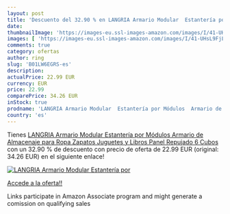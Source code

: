 ```yaml
---
layout: post
title: 'Descuento del 32.90 % en LANGRIA Armario Modular  Estantería por '
date: 
thumbnailImage: 'https://images-eu.ssl-images-amazon.com/images/I/41-UHsL9FjL._SL200_.jpg'
images: [ 'https://images-eu.ssl-images-amazon.com/images/I/41-UHsL9FjL._SL200_.jpg' ]
comments: true
category: ofertas
author: ring
slug: 'B01LW6EGRS-es'
description:
actualPrice: 22.99 EUR
currency: EUR
price: 22.99
comparePrice: 34.26 EUR
inStock: true
prodname: 'LANGRIA Armario Modular  Estantería por Módulos  Armario de Almacenaje  para Ropa  Zapatos  Juguetes y Libros  Panel Repujado  6 Cubos'
country: 'es'
---
```


Tienes [LANGRIA Armario Modular  Estantería por Módulos  Armario de Almacenaje  para Ropa  Zapatos  Juguetes y Libros  Panel Repujado  6 Cubos](https://www.amazon.es/dp/B01LW6EGRS/?tag=tolees-21) con un 32.90 % de descuento con precio de oferta de 22.99 EUR (original: 34.26 EUR) en el siguiente enlace!

[![LANGRIA Armario Modular  Estantería por ](https://images-eu.ssl-images-amazon.com/images/I/41-UHsL9FjL._SL200_.jpg)](https://www.amazon.es/dp/B01LW6EGRS/?tag=tolees-21)

[Accede a la oferta!!](https://www.amazon.es/dp/B01LW6EGRS/?tag=tolees-21)

Links participate in Amazon Associate program and might generate a comission on qualifying sales


